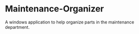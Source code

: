 # Maintenance-Organizer
A windows application to help organize parts in the maintenance department.
